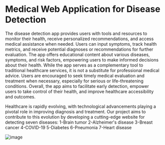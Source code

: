 # Medical Web Application for Disease Detection
The disease detection app provides users with tools and resources to monitor their health, receive personalized recommendations, and access medical assistance when needed. Users can input symptoms, track health metrics, and receive potential diagnoses or recommendations for further evaluation. The app offers educational content about various diseases, symptoms, and risk factors, empowering users to make informed decisions about their health. While the app serves as a complementary tool to traditional healthcare services, it is not a substitute for professional medical advice. Users are encouraged to seek timely medical evaluation and treatment when necessary, especially for serious or life-threatening conditions. Overall, the app aims to facilitate early detection, empower users to take control of their health, and improve healthcare accessibility and outcomes.


Healthcare is rapidly evolving, with technological advancements playing a pivotal role in improving diagnosis and treatment. Our project aims to contribute to this evolution by developing a cutting-edge website for detecting seven diseases:
1-Brain tumor
2-Alzheimer's disease
3-Breast cancer
4-COVID-19 
5-Diabetes
6-Pneumonia
7-Heart disease



![image](https://github.com/vivekrajput18/Health-Detector-/assets/74731093/990a0640-8b94-4215-a05d-aa99db928fc4)
